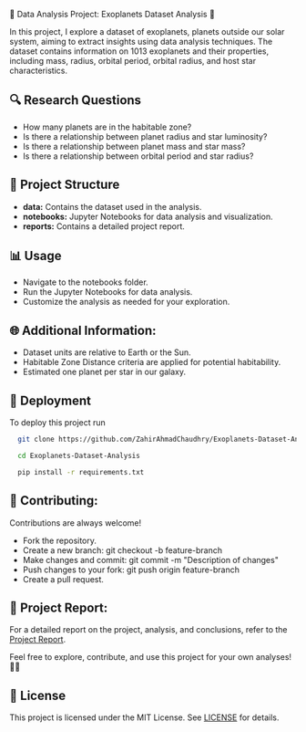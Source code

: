 
🚀 Data Analysis Project: Exoplanets Dataset Analysis 🌌

In this project, I explore a dataset of exoplanets, planets outside our solar system, aiming to extract insights using data analysis techniques. The dataset contains information on 1013 exoplanets and their properties, including mass, radius, orbital period, orbital radius, and host star characteristics.


## 🔍 Research Questions

- How many planets are in the habitable zone?
- Is there a relationship between planet radius and star luminosity?
- Is there a relationship between planet mass and star mass?
- Is there a relationship between orbital period and star radius?

## 📁 Project Structure

- **data:** Contains the dataset used in the analysis.
- **notebooks:** Jupyter Notebooks for data analysis and visualization.
- **reports:** Contains a detailed project report.

## 📊 Usage
- Navigate to the notebooks folder.
- Run the Jupyter Notebooks for data analysis.
- Customize the analysis as needed for your exploration.

## 🌐 Additional Information:

- Dataset units are relative to Earth or the Sun.
- Habitable Zone Distance criteria are applied for potential habitability.
- Estimated one planet per star in our galaxy.
## 🔧 Deployment

To deploy this project run

```bash
  git clone https://github.com/ZahirAhmadChaudhry/Exoplanets-Dataset-Analysis.git
```

```bash
  cd Exoplanets-Dataset-Analysis
```

```bash
  pip install -r requirements.txt
```
## 🤝 Contributing:

Contributions are always welcome!

- Fork the repository.
- Create a new branch: git checkout -b feature-branch
- Make changes and commit: git commit -m "Description of changes"
- Push changes to your fork: git push origin feature-branch
- Create a pull request.


## 📰 Project Report:
For a detailed report on the project, analysis, and conclusions, refer to the [Project Report](https://github.com/ZahirAhmadChaudhry/Exoplanets-Dataset-Analysis/tree/main/Reports).

Feel free to explore, contribute, and use this project for your own analyses! 🚀✨
## 📄 License
This project is licensed under the MIT License. See
[LICENSE](https://github.com/ZahirAhmadChaudhry/Exoplanets-Dataset-Analysis?tab=MIT-1-ov-file)
for details.